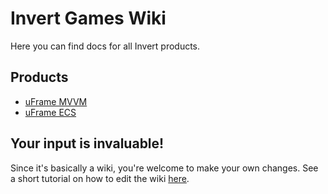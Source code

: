 # Invert Games Wiki

Here you can find docs for all Invert products.

## Products

* [uFrame MVVM](pages/home.md)
* [uFrame ECS](uFrameECS/Overview.md)

## Your input is invaluable!

Since it's basically a wiki, you're welcome to make your own changes. See a short tutorial on how to edit the wiki [here](support/how-to-contribute.md).
